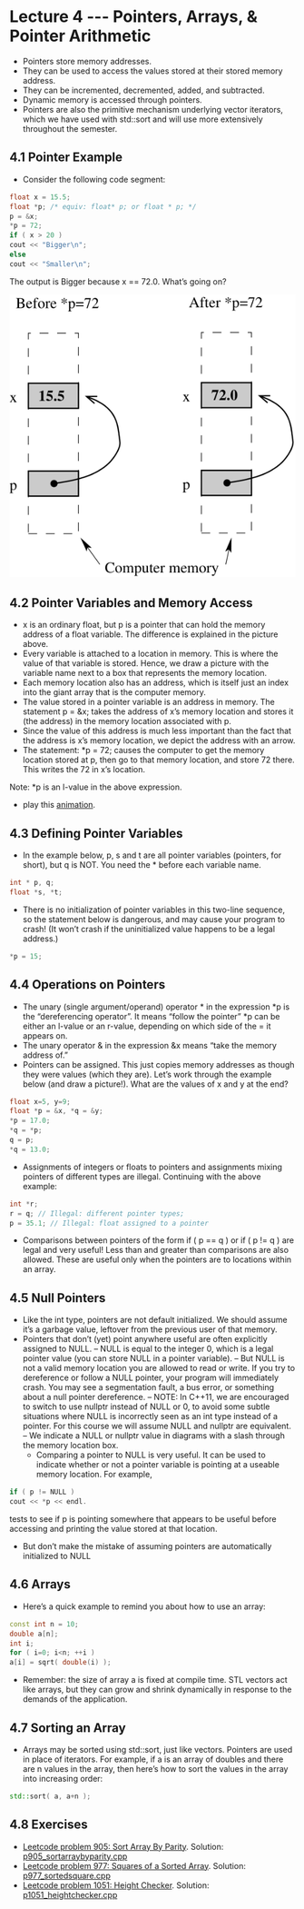 # Lecture 4 --- Pointers, Arrays, & Pointer Arithmetic

- Pointers store memory addresses.
- They can be used to access the values stored at their stored memory address.
- They can be incremented, decremented, added, and subtracted.
- Dynamic memory is accessed through pointers.
- Pointers are also the primitive mechanism underlying vector iterators, which we have used with std::sort and
will use more extensively throughout the semester.

## 4.1 Pointer Example

- Consider the following code segment:

```cpp
float x = 15.5;
float *p; /* equiv: float* p; or float * p; */
p = &x;
*p = 72;
if ( x > 20 )
cout << "Bigger\n";
else
cout << "Smaller\n";
```

The output is Bigger
because x == 72.0. What’s going on?

![alt text](pointer_init.png "pointer_init")

## 4.2 Pointer Variables and Memory Access

- x is an ordinary float, but p is a pointer that can hold the memory address of a float variable. The difference
is explained in the picture above.
- Every variable is attached to a location in memory. This is where the value of that variable is stored. Hence,
we draw a picture with the variable name next to a box that represents the memory location.
- Each memory location also has an address, which is itself just an index into the giant array that is the computer
memory.
- The value stored in a pointer variable is an address in memory. The statement p = &x; takes the address
of x’s memory location and stores it (the address) in the memory location associated with p.
- Since the value of this address is much less important than the fact that the address is x’s memory location,
we depict the address with an arrow.
- The statement: *p = 72; causes the computer to get the memory location stored at p, then go to that
memory location, and store 72 there. This writes the 72 in x’s location.

Note: *p is an l-value in the above expression.

- play this [animation](https://jidongxiao.github.io/CSCI1200-DataStructures/animations/pointers/example1/index.html).

## 4.3 Defining Pointer Variables

- In the example below, p, s and t are all pointer variables (pointers, for short), but q is NOT. You need the *
before each variable name.
```cpp
int * p, q;
float *s, *t;
```
- There is no initialization of pointer variables in this two-line sequence, so the statement below is dangerous,
and may cause your program to crash! (It won’t crash if the uninitialized value happens to be a legal address.)
```cpp
*p = 15;
```

## 4.4 Operations on Pointers

- The unary (single argument/operand) operator * in the expression *p is the “dereferencing operator”. It means
“follow the pointer” *p can be either an l-value or an r-value, depending on which side of the = it appears on.
- The unary operator & in the expression &x means “take the memory address of.”
- Pointers can be assigned. This just copies memory addresses as though they were values (which they are).
Let’s work through the example below (and draw a picture!). What are the values of x and y at the end?
```cpp
float x=5, y=9;
float *p = &x, *q = &y;
*p = 17.0;
*q = *p;
q = p;
*q = 13.0;
```
- Assignments of integers or floats to pointers and assignments mixing pointers of different types are illegal.
Continuing with the above example:
```cpp
int *r;
r = q; // Illegal: different pointer types;
p = 35.1; // Illegal: float assigned to a pointer
```
- Comparisons between pointers of the form if ( p == q ) or if ( p != q ) are legal and very
useful! Less than and greater than comparisons are also allowed. These are useful only when the pointers are
to locations within an array.

## 4.5 Null Pointers

- Like the int type, pointers are not default initialized. We should assume it’s a garbage value, leftover from
the previous user of that memory.
- Pointers that don’t (yet) point anywhere useful are often explicitly assigned to NULL.
  – NULL is equal to the integer 0, which is a legal pointer value (you can store NULL in a pointer variable).
  – But NULL is not a valid memory location you are allowed to read or write. If you try to dereference or
follow a NULL pointer, your program will immediately crash. You may see a segmentation fault, a bus
error, or something about a null pointer dereference.
  – NOTE: In C++11, we are encouraged to switch to use nullptr instead of NULL or 0, to avoid some
subtle situations where NULL is incorrectly seen as an int type instead of a pointer. For this course we
will assume NULL and nullptr are equivalent.
  – We indicate a NULL or nullptr value in diagrams with a slash through the memory location box.
  - Comparing a pointer to NULL is very useful. It can be used to indicate whether or not a pointer variable is
pointing at a useable memory location. For example,
```cpp
if ( p != NULL )
cout << *p << endl.
```
tests to see if p is pointing somewhere that appears to be useful before accessing and printing the value stored
at that location.
- But don’t make the mistake of assuming pointers are automatically initialized to NULL

## 4.6 Arrays

- Here’s a quick example to remind you about how to use an array:
```cpp
const int n = 10;
double a[n];
int i;
for ( i=0; i<n; ++i )
a[i] = sqrt( double(i) );
```
- Remember: the size of array a is fixed at compile time. STL vectors act like arrays, but they can grow and
shrink dynamically in response to the demands of the application.

## 4.7 Sorting an Array

- Arrays may be sorted using std::sort, just like vectors. Pointers are used in place of iterators. For example, if a is an array of doubles and there are n values in the array, then here’s how to sort the values in the array into increasing order:

```cpp
std::sort( a, a+n );
```

## 4.8 Exercises

- [Leetcode problem 905: Sort Array By Parity](https://leetcode.com/problems/sort-array-by-parity/). Solution: [p905_sortarraybyparity.cpp](../../leetcode/p905_sortarraybyparity.cpp)
- [Leetcode problem 977: Squares of a Sorted Array](https://leetcode.com/problems/squares-of-a-sorted-array/). Solution: [p977_sortedsquare.cpp](../../leetcode/p977_sortedsquare.cpp)
- [Leetcode problem 1051: Height Checker](https://leetcode.com/problems/height-checker/). Solution: [p1051_heightchecker.cpp](../../leetcode/p1051_heightchecker.cpp)
